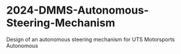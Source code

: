 # 2024-DMMS-Autonomous-Steering-Mechanism
Design of an autonomous steering mechanism for UTS Motorsports Autonomous
